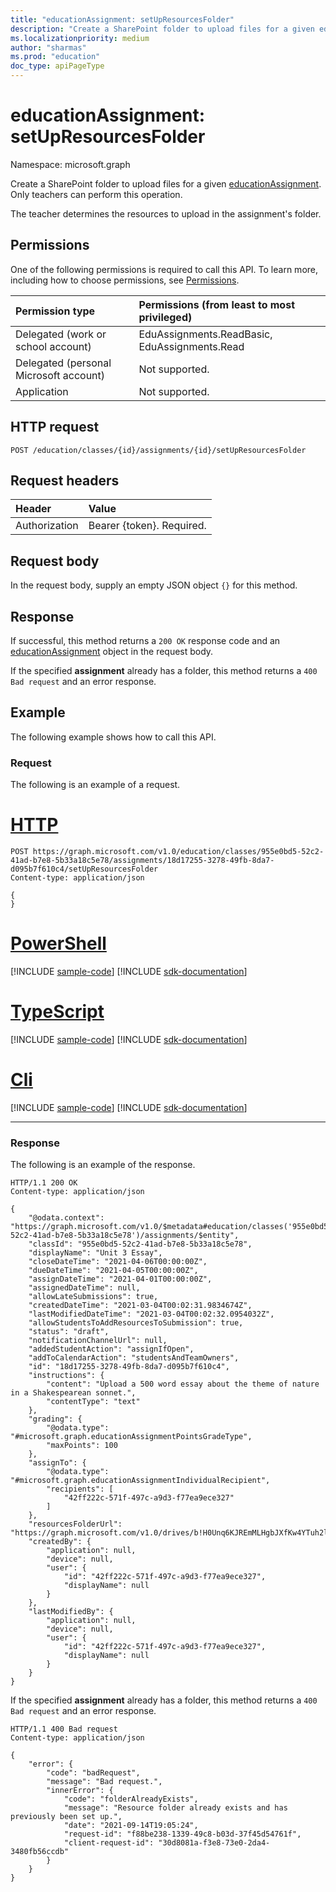```yaml
---
title: "educationAssignment: setUpResourcesFolder"
description: "Create a SharePoint folder to upload files for a given educationAssignment."
ms.localizationpriority: medium
author: "sharmas"
ms.prod: "education"
doc_type: apiPageType
---
```


# educationAssignment: setUpResourcesFolder

Namespace: microsoft.graph

Create a SharePoint folder to upload files for a given [educationAssignment](../resources/educationassignment.md). Only teachers can perform this operation.

The teacher determines the resources to upload in the assignment's folder. 

## Permissions
One of the following permissions is required to call this API. To learn more, including how to choose permissions, see [Permissions](/graph/permissions-reference).

|Permission type      | Permissions (from least to most privileged)              |
|:--------------------|:---------------------------------------------------------|
|Delegated (work or school account) |  EduAssignments.ReadBasic, EduAssignments.Read  |
|Delegated (personal Microsoft account) |  Not supported.  |
|Application | Not supported. | 

## HTTP request
<!-- { "blockType": "ignored" } -->
```http
POST /education/classes/{id}/assignments/{id}/setUpResourcesFolder
```
## Request headers
| Header       | Value |
|:---------------|:--------|
| Authorization  | Bearer {token}. Required.  |

## Request body
In the request body, supply an empty JSON object `{}` for this method.

## Response
If successful, this method returns a `200 OK` response code and an [educationAssignment](/graph/api/resources/educationAssignment?view=graph-rest-1.0&preserve-view=true) object in the request body.

If the specified **assignment** already has a folder, this method returns a `400 Bad request` and an error response.

## Example
The following example shows how to call this API.

### Request
The following is an example of a request.


# [HTTP](#tab/http)
<!-- {
  "blockType": "request",
  "sampleKeys": ["955e0bd5-52c2-41ad-b7e8-5b33a18c5e78", "18d17255-3278-49fb-8da7-d095b7f610c4"],  
  "name": "educationassignment_setupresourcesfolder"
}-->
```msgraph-interactive
POST https://graph.microsoft.com/v1.0/education/classes/955e0bd5-52c2-41ad-b7e8-5b33a18c5e78/assignments/18d17255-3278-49fb-8da7-d095b7f610c4/setUpResourcesFolder
Content-type: application/json

{
}
```

# [PowerShell](#tab/powershell)
[!INCLUDE [sample-code](../includes/snippets/powershell/educationassignment-setupresourcesfolder-powershell-snippets.md)]
[!INCLUDE [sdk-documentation](../includes/snippets/snippets-sdk-documentation-link.md)]

# [TypeScript](#tab/typescript)
[!INCLUDE [sample-code](../includes/snippets/typescript/educationassignment-setupresourcesfolder-typescript-snippets.md)]
[!INCLUDE [sdk-documentation](../includes/snippets/snippets-sdk-documentation-link.md)]

# [Cli](#tab/cli)
[!INCLUDE [sample-code](../includes/snippets/cli/educationassignment-setupresourcesfolder-cli-snippets.md)]
[!INCLUDE [sdk-documentation](../includes/snippets/snippets-sdk-documentation-link.md)]

---

### Response
The following is an example of the response. 

<!-- {
  "blockType": "response",
  "truncated": true,
  "@odata.type": "microsoft.graph.educationAssignment"
} -->
```http
HTTP/1.1 200 OK
Content-type: application/json

{
    "@odata.context": "https://graph.microsoft.com/v1.0/$metadata#education/classes('955e0bd5-52c2-41ad-b7e8-5b33a18c5e78')/assignments/$entity",
    "classId": "955e0bd5-52c2-41ad-b7e8-5b33a18c5e78",
    "displayName": "Unit 3 Essay",
    "closeDateTime": "2021-04-06T00:00:00Z",
    "dueDateTime": "2021-04-05T00:00:00Z",
    "assignDateTime": "2021-04-01T00:00:00Z",
    "assignedDateTime": null,
    "allowLateSubmissions": true,
    "createdDateTime": "2021-03-04T00:02:31.9834674Z",
    "lastModifiedDateTime": "2021-03-04T00:02:32.0954032Z",
    "allowStudentsToAddResourcesToSubmission": true,
    "status": "draft",
    "notificationChannelUrl": null,
    "addedStudentAction": "assignIfOpen",
    "addToCalendarAction": "studentsAndTeamOwners",
    "id": "18d17255-3278-49fb-8da7-d095b7f610c4",
    "instructions": {
        "content": "Upload a 500 word essay about the theme of nature in a Shakespearean sonnet.",
        "contentType": "text"
    },
    "grading": {
        "@odata.type": "#microsoft.graph.educationAssignmentPointsGradeType",
        "maxPoints": 100
    },
    "assignTo": {
        "@odata.type": "#microsoft.graph.educationAssignmentIndividualRecipient",
        "recipients": [
            "42ff222c-571f-497c-a9d3-f77ea9ece327"
        ]
    },
    "resourcesFolderUrl": "https://graph.microsoft.com/v1.0/drives/b!H0Unq6KJREmMLHgbJXfKw4YTuh2luKRDvUVGQBLOmvaRxxvbedZKT4LKslSIjT9a/items/01SMYGQ3IUCDNLBJ4XCFE3AQMQHTLSLVYX",
    "createdBy": {
        "application": null,
        "device": null,
        "user": {
            "id": "42ff222c-571f-497c-a9d3-f77ea9ece327",
            "displayName": null
        }
    },
    "lastModifiedBy": {
        "application": null,
        "device": null,
        "user": {
            "id": "42ff222c-571f-497c-a9d3-f77ea9ece327",
            "displayName": null
        }
    }
}
```

If the specified **assignment** already has a folder, this method returns a `400 Bad request` and an error response.

<!-- {
  "blockType": "response",
  "truncated": true,
  "@odata.type": "odata.error"
} -->
```http
HTTP/1.1 400 Bad request
Content-type: application/json

{
    "error": {
        "code": "badRequest",
        "message": "Bad request.",
        "innerError": {
            "code": "folderAlreadyExists",
            "message": "Resource folder already exists and has previously been set up.",
            "date": "2021-09-14T19:05:24",
            "request-id": "f88be238-1339-49c8-b03d-37f45d54761f",
            "client-request-id": "30d8081a-f3e8-73e0-2da4-3480fb56ccdb"
        }
    }
}
```

<!-- uuid: 8fcb5dbc-d5aa-4681-8e31-b001d5168d79
2015-10-25 14:57:30 UTC -->
<!--
{
  "type": "#page.annotation",
  "description": "educationAssignment: publish",
  "keywords": "",
  "section": "documentation",
  "tocPath": "",
  "suppressions": [
  ]
}
-->

